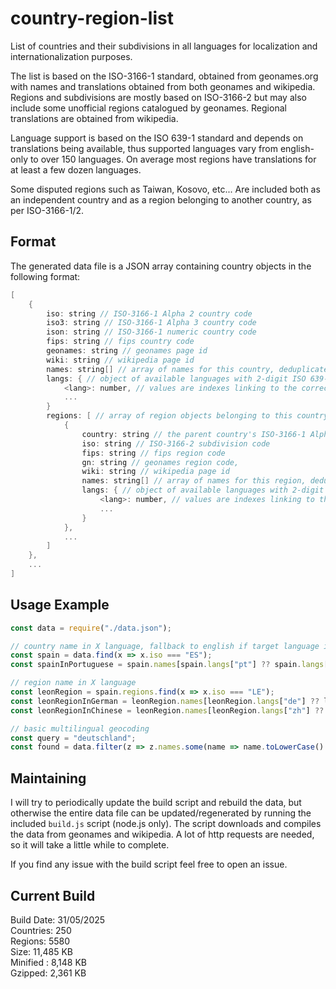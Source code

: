 # country-region-list

List of countries and their subdivisions in all languages for localization and internationalization purposes.

The list is based on the ISO-3166-1 standard, obtained from geonames.org with names and translations obtained from both geonames and wikipedia. Regions and subdivisions are mostly based on ISO-3166-2 but may also include some unofficial regions catalogued by geonames. Regional translations are obtained from wikipedia.

Language support is based on the ISO 639-1 standard and depends on translations being available, thus supported languages vary from english-only to over 150 languages. On average most regions have translations for at least a few dozen languages.

Some disputed regions such as Taiwan, Kosovo, etc... Are included both as an independent country and as a region belonging to another country, as per ISO-3166-1/2.

## Format

The generated data file is a JSON array containing country objects in the following format:

```groovy
[
    {
        iso: string // ISO-3166-1 Alpha 2 country code
        iso3: string // ISO-3166-1 Alpha 3 country code
        ison: string // ISO-3166-1 numeric country code
        fips: string // fips country code
        geonames: string // geonames page id
        wiki: string // wikipedia page id
        names: string[] // array of names for this country, deduplicated, all languages plus unofficial names
        langs: { // object of available languages with 2-digit ISO 639-1 codes as keys
            <lang>: number, // values are indexes linking to the correct name in the names array
            ...
        }
        regions: [ // array of region objects belonging to this country
            {
                country: string // the parent country's ISO-3166-1 Alpha 2 country code
                iso: string // ISO-3166-2 subdivision code
                fips: string // fips region code
                gn: string // geonames region code,
                wiki: string // wikipedia page id
                names: string[] // array of names for this region, deduplicated, all languages
                langs: { // object of available languages with 2-digit ISO 639-1 codes as keys
                    <lang>: number, // values are indexes linking to the correct name in the names array
                    ...
                }
            },
            ...
        ]
    },
    ...
]
```

## Usage Example

```js
const data = require("./data.json");

// country name in X language, fallback to english if target language is not available
const spain = data.find(x => x.iso === "ES");
const spainInPortuguese = spain.names[spain.langs["pt"] ?? spain.langs["en"]] // "Espanha"

// region name in X language
const leonRegion = spain.regions.find(x => x.iso === "LE");
const leonRegionInGerman = leonRegion.names[leonRegion.langs["de"] ?? leonRegion.langs["en"]] // "Provinz León"
const leonRegionInChinese = leonRegion.names[leonRegion.langs["zh"] ?? leonRegion.langs["en"]] // "莱昂省 (西班牙)"

// basic multilingual geocoding
const query = "deutschland";
const found = data.filter(z => z.names.some(name => name.toLowerCase() === query.toLowerCase()));
```

## Maintaining

I will try to periodically update the build script and rebuild the data, but otherwise the entire data file can be updated/regenerated by running the included `build.js` script (node.js only). The script downloads and compiles the data from geonames and wikipedia. A lot of http requests are needed, so it will take a little while to complete.

If you find any issue with the build script feel free to open an issue.

## Current Build

Build Date: 31/05/2025  
Countries: 250  
Regions: 5580  
Size: 11,485 KB  
Minified : 8,148 KB  
Gzipped: 2,361 KB  
